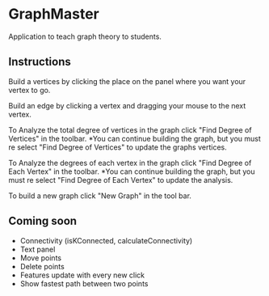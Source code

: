 # GraphMaster
Application to teach graph theory to students.

## Instructions
Build a vertices by clicking the place on the panel where you want your vertex to go.

Build an edge by clicking a vertex and dragging your mouse to the next vertex.

To Analyze the total degree of vertices in the graph click "Find Degree of Vertices" in the toolbar.
    *You can continue building the graph, but you must re select "Find Degree of Vertices" to update the graphs vertices.

To Analyze the degrees of each vertex in the graph click  "Find Degree of Each Vertex" in the toolbar.
    *You can continue building the graph, but you must re select "Find Degree of Each Vertex" to update the analysis.

To build a new graph click "New Graph" in the tool bar.

## Coming soon
- Connectivity (isKConnected, calculateConnectivity)
- Text panel
- Move points
- Delete points
- Features update with every new click
- Show fastest path between two points
